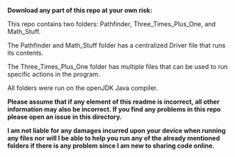 **Download any part of this repo at your own risk:**

This repo contains two folders: Pathfinder, Three_Times_Plus_One, and Math_Stuff.

The Pathfinder and Math_Stuff folder has a centralized Driver file that runs its contents.

The Three_Times_Plus_One folder has multiple files that can be used to run specific actions in the program.

All folders were run on the openJDK Java compiler. 

**Please assume that if any element of this readme is incorrect, all other information may also be incorrect. If you find any problems in this repo please open an issue in this directory.**

**I am not liable for any damages incurred upon your device when running any files nor will I be able to help you run any of the already mentioned folders if there is any problem since I am new to sharing code online.**
